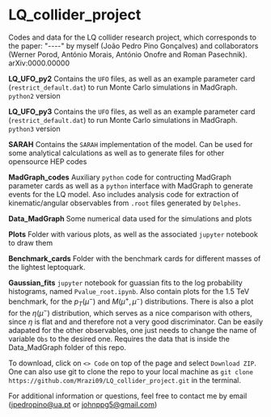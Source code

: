 # LQ_collider_project
Codes and data for the LQ collider research project, which corresponds to the paper: "----" by myself (João Pedro Pino Gonçalves) and collaborators (Werner Porod, António Morais, António Onofre and Roman Pasechnik). arXiv:0000.00000 

**LQ_UFO_py2** Contains the ```UFO``` files, as well as an example parameter card (```restrict_default.dat```) to run Monte Carlo simulations in MadGraph. ```python2``` version

**LQ_UFO_py3** Contains the ```UFO``` files, as well as an example parameter card (```restrict_default.dat```) to run Monte Carlo simulations in MadGraph. ```python3``` version

**SARAH** Contains the ```SARAH``` implementation of the model. Can be used for some analytical calculations as well as to generate files for other opensource HEP codes

**MadGraph_codes** Auxiliary ```python``` code for contructing MadGraph parameter cards as well as a ```python``` interface with MadGraph to generate events for the LQ model. Aso includes analysis code for extraction of kinematic/angular observables from ```.root``` files generated by ```Delphes```. 

**Data_MadGraph** Some numerical data used for the simulations and plots

**Plots** Folder with various plots, as well as the associated ```jupyter``` notebook to draw them

**Benchmark_cards** Folder with the benchmark cards for different masses of the lightest leptoquark.

**Gaussian_fits** ```jupyter``` notebook for guassian fits to the log probability histograms, named ```Pvalue_root.ipynb```. Also contain plots for the 1.5 TeV benchmark, for the $p_T(\mu^-)$ and $M(\mu^+,\mu^-)$ distributions. There is also a plot for the $\eta(\mu^-)$ distribution, which serves as a nice comparison with others, since $\eta$ is flat and and therefore not a very good discriminator. Can be easily adapated for the other observables, one just needs to change the name of variable ```Obs``` to the desired one. Requires the data that is inside the Data_MadGraph folder of this repo.

To download, click on ```<> Code``` on top of the page and select ```Download ZIP```. One can also use git to clone the repo to your local machine as ```git clone https://github.com/Mrazi09/LQ_collider_project.git``` in the terminal.

For additional information or questions, feel free to contact me by email (jpedropino@ua.pt or johnppg5@gmail.com)
